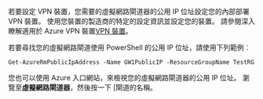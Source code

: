 
若要設定 VPN 裝置，您需要的虛擬網路閘道器的公用 IP 位址設定您的內部部署 VPN 裝置。 使用您裝置的製造商的特定的設定資訊並設定您的裝置。 請參閱深入瞭解適用於 Azure VPN 裝置[VPN 裝置](../articles/vpn-gateway/vpn-gateway-about-vpn-devices.md)。

若要尋找您的虛擬網路閘道使用 PowerShell 的公用 IP 位址，請使用下列範例︰

    Get-AzureRmPublicIpAddress -Name GW1PublicIP -ResourceGroupName TestRG

您也可以使用 Azure 入口網站，來檢視您的虛擬網路閘道器的公用 IP 位址。 瀏覽至**虛擬網路閘道器**，然後按一下 [閘道的名稱。